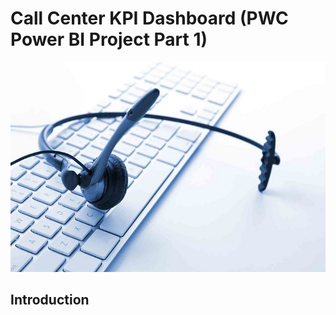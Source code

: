 # Call Center KPI Dashboard (PWC Power BI Project Part 1)
![Introductory Picture](Call_Center_Pic.png)
## Introduction
